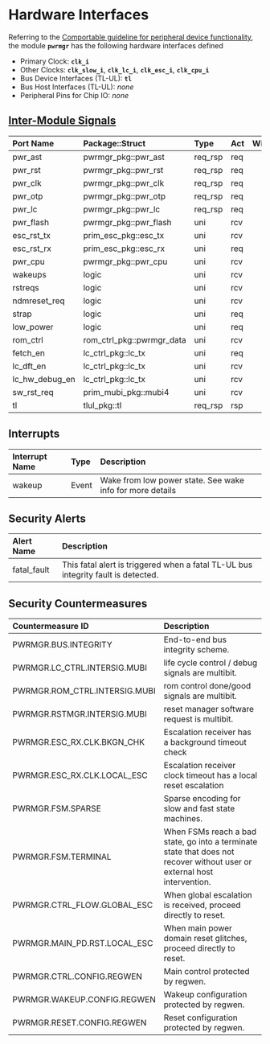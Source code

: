 # Hardware Interfaces

<!-- BEGIN CMDGEN util/regtool.py --interfaces ./hw/top_earlgrey/ip_autogen/pwrmgr/data/pwrmgr.hjson -->
Referring to the [Comportable guideline for peripheral device functionality](https://opentitan.org/book/doc/contributing/hw/comportability), the module **`pwrmgr`** has the following hardware interfaces defined
- Primary Clock: **`clk_i`**
- Other Clocks: **`clk_slow_i`**, **`clk_lc_i`**, **`clk_esc_i`**, **`clk_cpu_i`**
- Bus Device Interfaces (TL-UL): **`tl`**
- Bus Host Interfaces (TL-UL): *none*
- Peripheral Pins for Chip IO: *none*

## [Inter-Module Signals](https://opentitan.org/book/doc/contributing/hw/comportability/index.html#inter-signal-handling)

| Port Name      | Package::Struct           | Type    | Act   |   Width | Description   |
|:---------------|:--------------------------|:--------|:------|--------:|:--------------|
| pwr_ast        | pwrmgr_pkg::pwr_ast       | req_rsp | req   |       1 |               |
| pwr_rst        | pwrmgr_pkg::pwr_rst       | req_rsp | req   |       1 |               |
| pwr_clk        | pwrmgr_pkg::pwr_clk       | req_rsp | req   |       1 |               |
| pwr_otp        | pwrmgr_pkg::pwr_otp       | req_rsp | req   |       1 |               |
| pwr_lc         | pwrmgr_pkg::pwr_lc        | req_rsp | req   |       1 |               |
| pwr_flash      | pwrmgr_pkg::pwr_flash     | uni     | rcv   |       1 |               |
| esc_rst_tx     | prim_esc_pkg::esc_tx      | uni     | rcv   |       1 |               |
| esc_rst_rx     | prim_esc_pkg::esc_rx      | uni     | req   |       1 |               |
| pwr_cpu        | pwrmgr_pkg::pwr_cpu       | uni     | rcv   |       1 |               |
| wakeups        | logic                     | uni     | rcv   |       6 |               |
| rstreqs        | logic                     | uni     | rcv   |       2 |               |
| ndmreset_req   | logic                     | uni     | rcv   |       1 |               |
| strap          | logic                     | uni     | req   |       1 |               |
| low_power      | logic                     | uni     | req   |       1 |               |
| rom_ctrl       | rom_ctrl_pkg::pwrmgr_data | uni     | rcv   |       1 |               |
| fetch_en       | lc_ctrl_pkg::lc_tx        | uni     | req   |       1 |               |
| lc_dft_en      | lc_ctrl_pkg::lc_tx        | uni     | rcv   |       1 |               |
| lc_hw_debug_en | lc_ctrl_pkg::lc_tx        | uni     | rcv   |       1 |               |
| sw_rst_req     | prim_mubi_pkg::mubi4      | uni     | rcv   |       1 |               |
| tl             | tlul_pkg::tl              | req_rsp | rsp   |       1 |               |

## Interrupts

| Interrupt Name   | Type   | Description                                               |
|:-----------------|:-------|:----------------------------------------------------------|
| wakeup           | Event  | Wake from low power state. See wake info for more details |

## Security Alerts

| Alert Name   | Description                                                                       |
|:-------------|:----------------------------------------------------------------------------------|
| fatal_fault  | This fatal alert is triggered when a fatal TL-UL bus integrity fault is detected. |

## Security Countermeasures

| Countermeasure ID             | Description                                                                                                              |
|:------------------------------|:-------------------------------------------------------------------------------------------------------------------------|
| PWRMGR.BUS.INTEGRITY          | End-to-end bus integrity scheme.                                                                                         |
| PWRMGR.LC_CTRL.INTERSIG.MUBI  | life cycle control / debug signals are multibit.                                                                         |
| PWRMGR.ROM_CTRL.INTERSIG.MUBI | rom control done/good signals are multibit.                                                                              |
| PWRMGR.RSTMGR.INTERSIG.MUBI   | reset manager software request is multibit.                                                                              |
| PWRMGR.ESC_RX.CLK.BKGN_CHK    | Escalation receiver has a background timeout check                                                                       |
| PWRMGR.ESC_RX.CLK.LOCAL_ESC   | Escalation receiver clock timeout has a local reset escalation                                                           |
| PWRMGR.FSM.SPARSE             | Sparse encoding for slow and fast state machines.                                                                        |
| PWRMGR.FSM.TERMINAL           | When FSMs reach a bad state, go into a terminate state that does not recover without user or external host intervention. |
| PWRMGR.CTRL_FLOW.GLOBAL_ESC   | When global escalation is received, proceed directly to reset.                                                           |
| PWRMGR.MAIN_PD.RST.LOCAL_ESC  | When main power domain reset glitches, proceed directly to reset.                                                        |
| PWRMGR.CTRL.CONFIG.REGWEN     | Main control protected by regwen.                                                                                        |
| PWRMGR.WAKEUP.CONFIG.REGWEN   | Wakeup configuration protected by regwen.                                                                                |
| PWRMGR.RESET.CONFIG.REGWEN    | Reset configuration protected by regwen.                                                                                 |


<!-- END CMDGEN -->
